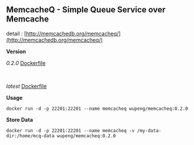 MemcacheQ - Simple Queue Service over Memcache
---

detail : [http://memcachedb.org/memcacheq/](http://memcachedb.org/memcacheq/)

**Version**

*0.2.0*     [Dockerfile](https://github.com/wupeng1988/docker-memcacheq/blob/master/Dockerfile)

<br/>

*latest*    [Dockerfile](https://github.com/wupeng1988/docker-memcacheq/blob/master/Dockerfile)

**Usage**

    docker run -d -p 22201:22201 --name memcacheq wupeng/memcacheq:0.2.0
  
**Store Data**

    docker run -d -p 22201:22201 --name memcacheq -v /my-data-dir:/home/mcq-data wupeng/memcacheq:0.2.0
  
  
